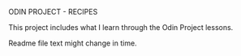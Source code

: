 ODIN PROJECT - RECIPES

This project includes what I learn through the Odin Project lessons.

Readme file text might change in time.